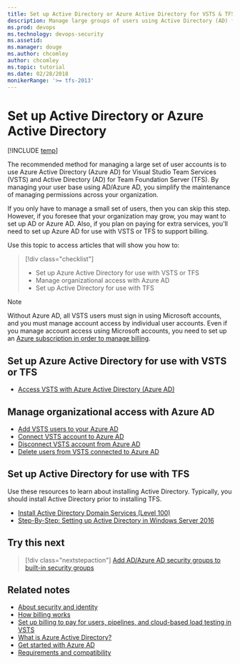 ```yaml
---
title: Set up Active Directory or Azure Active Directory for VSTS & TFS
description: Manage large groups of users using Active Directory (AD) for TFS or Azure Active Directory (Azure AD) for VSTS 
ms.prod: devops
ms.technology: devops-security
ms.assetid: 
ms.manager: douge
ms.author: chcomley
author: chcomley
ms.topic: tutorial
ms.date: 02/28/2018
monikerRange: '>= tfs-2013'
---
```

# Set up Active Directory or Azure Active Directory

[!INCLUDE [temp](../_shared/version-vsts-tfs-all-versions.md)]

The recommended method for managing a large set of user accounts is to use Azure Active Directory (Azure AD) for Visual Studio Team Services (VSTS) and Active Directory (AD) for Team Foundation Server (TFS). By managing your user base using AD/Azure AD, you simplify the maintenance of managing permissions across your organization.

If you only have to manage a small set of users, then you can skip this step. However, if you foresee that your organization may grow, you may want to set up AD or Azure AD. Also, if you plan on paying for extra services, you'll need to set up Azure AD for use with VSTS or TFS to support billing.

Use this topic to access articles that will show you how to:
> [!div class="checklist"]
> * Set up Azure Active Directory for use with VSTS or TFS
> * Manage organizational access with Azure AD
> * Set up Active Directory for use with TFS

> [!NOTE]
> Without Azure AD, all VSTS users must sign in using Microsoft accounts, and you must manage account access by individual user accounts. Even if you manage account access using Microsoft accounts, you need to set up an [Azure subscription in order to manage billing](../billing/set-up-billing-for-your-account-vs.md).

## Set up Azure Active Directory for use with VSTS or TFS

* [Access VSTS with Azure Active Directory (Azure AD)](../accounts/access-with-azure-ad.md)

## Manage organizational access with Azure AD

* [Add VSTS users to your Azure AD](../accounts/add-users-to-aad.md)
* [Connect VSTS account to Azure AD](../accounts/connect-account-to-aad.md)
* [Disconnect VSTS account from Azure AD](../accounts/disconnect-account-from-aad.md)
* [Delete users from VSTS connected to Azure AD](../accounts/delete-users-from-services-aad.md)

## Set up Active Directory for use with TFS

Use these resources to learn about installing Active Directory. Typically, you should install Active Directory prior to installing TFS.

* [Install Active Directory Domain Services (Level 100)](https://docs.microsoft.com/en-us/windows-server/identity/ad-ds/deploy/install-active-directory-domain-services--level-100-)
* [Step-By-Step: Setting up Active Directory in Windows Server 2016](https://blogs.technet.microsoft.com/canitpro/2017/02/22/step-by-step-setting-up-active-directory-in-windows-server-2016/)

## Try this next

> [!div class="nextstepaction"]
> [Add AD/Azure AD security groups to built-in security groups](add-ad-aad-built-in-security-groups.md)

## Related notes

* [About security and identity](about-security-identity.md)
* [How billing works](../billing/overview.md)
* [Set up billing to pay for users, pipelines, and cloud-based load testing in VSTS](../billing/set-up-billing-for-your-account-vs.md) 
* [What is Azure Active Directory?](https://docs.microsoft.com/azure/active-directory/active-directory-whatis)
* [Get started with Azure AD](https://docs.microsoft.com/azure/active-directory/get-started-azure-ad)
* [Requirements and compatibility](../tfs-server/requirements.md)
